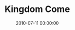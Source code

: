 ---
layout: series
series: "Kingdom Come"
permalink: "/kingdom-come/"
title: Kingdom Come
date: 2010-07-11 00:00:00
endDate: 2010-08-08 00:00:00
description: "To many of us, reality is limited to what we see, hear and touch. But the Bible describes something more called the Kingdom of God that's an invisible, yet present reality. Join us as we explore this kingdom and hear stories of how others are seeing and experiencing it here and now."
src: "http://s3.amazonaws.com/crossroads-media/images/legacy/content/KingdomCome90x90.jpg"
---